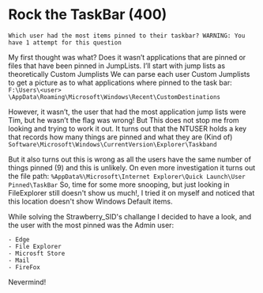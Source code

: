 # Rock the TaskBar (400)
`Which user had the most items pinned to their taskbar? WARNING: You have 1 attempt for this question`

My first thought was what? Does it wasn’t applications that are pinned or files that have been pinned in JumpLists. I’ll start with jump lists as theoretically Custom Jumplists
We can parse each user Custom Jumplists to get a picture as to what applications where pinned to the task bar:
`F:\Users\<user> \AppData\Roaming\Microsoft\Windows\Recent\CustomDestinations`

However, it wasn’t, the user that had the most application jump lists were Tim, but he wasn’t the flag was wrong! But This does not stop me from looking and trying to work it out. It turns out that the NTUSER holds a key that records how many things are pinned and what they are (Kind of)
`Software\Microsoft\Windows\CurrentVersion\Explorer\Taskband`

But it also turns out this is wrong as all the users have the same number of things pinned (9) and this is unlikely.
On even more investigation it turns out the file path:
`%AppData%\Microsoft\Internet Explorer\Quick Launch\User Pinned\TaskBar`
So, time for some more snooping, but just looking in FileExplorer still doesn't show us much!, I tried it on myself and noticed that this location doesn't show Windows Default items.

While solving the Strawberry_SID's challange I decided to have a look, and the user with the most pinned was the Admin user:
```
- Edge
- File Explorer
- Microsft Store
- Mail
- FireFox
```
Nevermind!